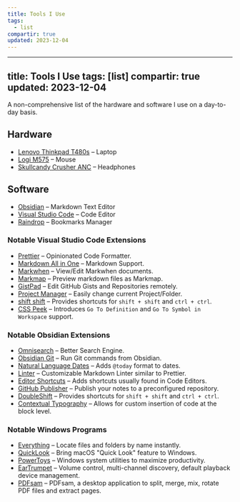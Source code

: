 ```yaml
---
title: Tools I Use
tags:
  - list
compartir: true
updated: 2023-12-04
---
```

---
title: Tools I Use
tags: [list]
compartir: true
updated: 2023-12-04
---

A non-comprehensive list of the hardware and software I use on a day-to-day basis.

## Hardware

- [Lenovo Thinkpad T480s](https://www.notebookcheck.net/Lenovo-ThinkPad-T480s-20L8S02D00.294734.0.html) – Laptop
- [Logi M575](https://www.logitech.com/en-us/products/mice/m575-ergo-wireless-trackball) – Mouse
- [Skullcandy Crusher ANC](https://info.skullcandy.com/Support?Dest=hc%2Fen-us%2Farticles%2F360034534854-Crusher-ANC-Wireless) – Headphones

## Software

- [Obsidian](https://obsidian.md/) – Markdown Text Editor
- [Visual Studio Code](https://code.visualstudio.com/) – Code Editor
- [Raindrop](https://raindrop.io/) – Bookmarks Manager

### Notable Visual Studio Code Extensions

- [Prettier](https://marketplace.visualstudio.com/items?itemName=esbenp.prettier-vscode) – Opinionated Code Formatter.
- [Markdown All in One](https://marketplace.visualstudio.com/items?itemName=yzhang.markdown-all-in-one) – Markdown Support.
- [Markwhen](https://marketplace.visualstudio.com/items?itemName=Markwhen.markwhen) – View/Edit Markwhen documents.
- [Markmap](https://marketplace.visualstudio.com/items?itemName=gera2ld.markmap-vscode) – Preview markdown files as Markmap.
- [GistPad](https://marketplace.visualstudio.com/items?itemName=vsls-contrib.gistfs) – Edit GitHub Gists and Repositories remotely.
- [Project Manager](https://marketplace.visualstudio.com/items?itemName=alefragnani.project-manager) – Easily change current Project/Folder.
- [shift shift](https://marketplace.visualstudio.com/items?itemName=ahgood.shift-shift) – Provides shortcuts for `shift + shift` and `ctrl + ctrl`.
- [CSS Peek](https://marketplace.visualstudio.com/items?itemName=pranaygp.vscode-css-peek) – Introduces `Go To Definition` and `Go To Symbol in Workspace` support.

### Notable Obsidian Extensions

- [Omnisearch](https://github.com/scambier/obsidian-omnisearch) – Better Search Engine.
- [Obsidian Git](https://github.com/denolehov/obsidian-git) – Run Git commands from Obsidian.
- [Natural Language Dates](https://github.com/argenos/nldates-obsidian) – Adds `@today` format to dates.
- [Linter](https://github.com/platers/obsidian-linter) – Customizable Markdown Linter similar to Prettier.
- [Editor Shortcuts](https://github.com/timhor/obsidian-editor-shortcuts) – Adds shortcuts usually found in Code Editors.
- [GitHub Publisher](https://github.com/ObsidianPublisher/obsidian-github-publisher) – Publish your notes to a preconfigured repository.
- [DoubleShift](https://github.com/Qwyntex/doubleshift) – Provides shortcuts for `shift + shift` and `ctrl + ctrl`.
- [Contextual Typography](https://github.com/mgmeyers/obsidian-contextual-typography) – Allows for custom insertion of code at the block level.

### Notable Windows Programs

- [Everything](https://www.voidtools.com/) – Locate files and folders by name instantly.
- [QuickLook](https://github.com/QL-Win/QuickLook) – Bring macOS "Quick Look" feature to Windows.
- [PowerToys](https://github.com/microsoft/PowerToys) – Windows system utilities to maximize productivity.
- [EarTrumpet](https://github.com/File-New-Project/EarTrumpet) – Volume control, multi-channel discovery, default playback device management.
- [PDFsam](https://github.com/torakiki/pdfsam) – PDFsam, a desktop application to split, merge, mix, rotate PDF files and extract pages.
